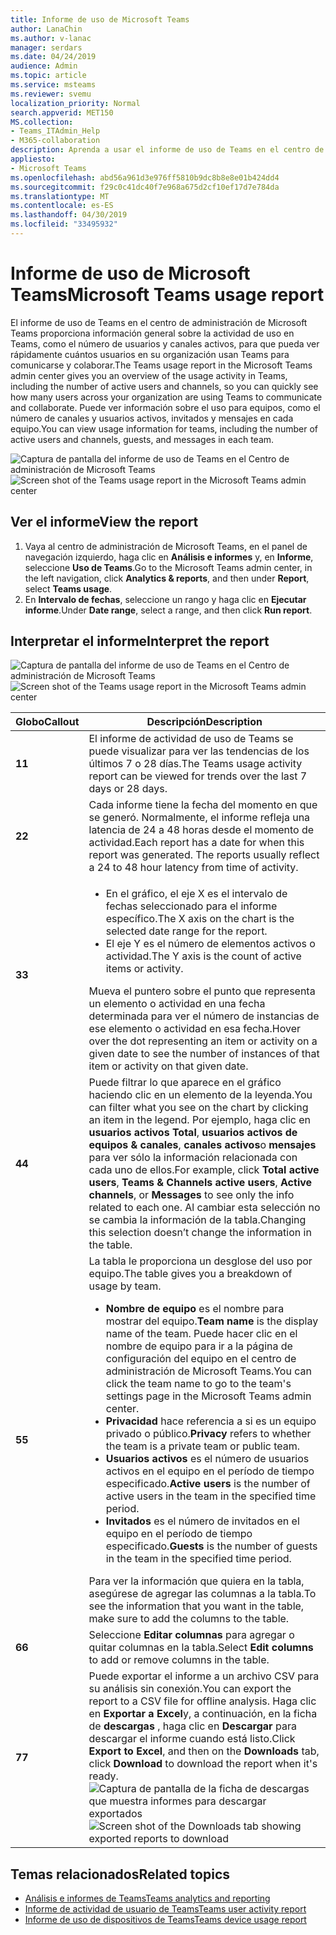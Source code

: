 ```yaml
---
title: Informe de uso de Microsoft Teams
author: LanaChin
ms.author: v-lanac
manager: serdars
ms.date: 04/24/2019
audience: Admin
ms.topic: article
ms.service: msteams
ms.reviewer: svemu
localization_priority: Normal
search.appverid: MET150
MS.collection:
- Teams_ITAdmin_Help
- M365-collaboration
description: Aprenda a usar el informe de uso de Teams en el centro de administración de Microsoft Teams para obtener información general sobre la actividad de Teams en su organización.
appliesto:
- Microsoft Teams
ms.openlocfilehash: abd56a961d3e976ff5810b9dc8b8e8e01b424dd4
ms.sourcegitcommit: f29c0c41dc40f7e968a675d2cf10ef17d7e784da
ms.translationtype: MT
ms.contentlocale: es-ES
ms.lasthandoff: 04/30/2019
ms.locfileid: "33495932"
---
```

# <a name="microsoft-teams-usage-report"></a><span data-ttu-id="919ba-103">Informe de uso de Microsoft Teams</span><span class="sxs-lookup"><span data-stu-id="919ba-103">Microsoft Teams usage report</span></span>

<span data-ttu-id="919ba-104">El informe de uso de Teams en el centro de administración de Microsoft Teams proporciona información general sobre la actividad de uso en Teams, como el número de usuarios y canales activos, para que pueda ver rápidamente cuántos usuarios en su organización usan Teams para comunicarse y colaborar.</span><span class="sxs-lookup"><span data-stu-id="919ba-104">The Teams usage report in the Microsoft Teams admin center gives you an overview of the usage activity in Teams, including the number of active users and channels, so you can quickly see how many users across your organization are using Teams to communicate and collaborate.</span></span> <span data-ttu-id="919ba-105">Puede ver información sobre el uso para equipos, como el número de canales y usuarios activos, invitados y mensajes en cada equipo.</span><span class="sxs-lookup"><span data-stu-id="919ba-105">You can view usage information for  teams, including the number of active users and channels, guests, and messages in each team.</span></span>

<span data-ttu-id="919ba-106">![Captura de pantalla del informe de uso de Teams en el Centro de administración de Microsoft Teams](../media/teams-reports-teams-usage.png "Captura de pantalla del informe de uso de Teams en el Centro de administración de Microsoft Teams")</span><span class="sxs-lookup"><span data-stu-id="919ba-106">![Screen shot of the Teams usage report in the Microsoft Teams admin center](../media/teams-reports-teams-usage.png "Screen shot of the Teams usage report in the Microsoft Teams admin center")</span></span>

## <a name="view-the-report"></a><span data-ttu-id="919ba-107">Ver el informe</span><span class="sxs-lookup"><span data-stu-id="919ba-107">View the report</span></span>

1. <span data-ttu-id="919ba-108">Vaya al centro de administración de Microsoft Teams, en el panel de navegación izquierdo, haga clic en **Análisis e informes** y, en **Informe**, seleccione **Uso de Teams**.</span><span class="sxs-lookup"><span data-stu-id="919ba-108">Go to the Microsoft Teams admin center, in the left navigation, click **Analytics & reports**, and then under **Report**, select **Teams usage**.</span></span> 
2. <span data-ttu-id="919ba-109">En **Intervalo de fechas**, seleccione un rango y haga clic en **Ejecutar informe**.</span><span class="sxs-lookup"><span data-stu-id="919ba-109">Under **Date range**, select a range, and then click **Run report**.</span></span>

## <a name="interpret-the-report"></a><span data-ttu-id="919ba-110">Interpretar el informe</span><span class="sxs-lookup"><span data-stu-id="919ba-110">Interpret the report</span></span>

<span data-ttu-id="919ba-111">![Captura de pantalla del informe de uso de Teams en el Centro de administración de Microsoft Teams](../media/teams-reports-teams-usage-with-callouts.png "Captura de pantalla del informe de uso de Teams en el Centro de administración de Microsoft Teams con secciones resaltadas numeradas")</span><span class="sxs-lookup"><span data-stu-id="919ba-111">![Screen shot of the Teams usage report in the Microsoft Teams admin center](../media/teams-reports-teams-usage-with-callouts.png "Screen shot of the Teams usage report in the Microsoft Teams admin center with numbered callouts")</span></span>

|<span data-ttu-id="919ba-112">Globo</span><span class="sxs-lookup"><span data-stu-id="919ba-112">Callout</span></span> |<span data-ttu-id="919ba-113">Descripción</span><span class="sxs-lookup"><span data-stu-id="919ba-113">Description</span></span>  |
|--------|-------------|
|<span data-ttu-id="919ba-114">**1**</span><span class="sxs-lookup"><span data-stu-id="919ba-114">**1**</span></span>   |<span data-ttu-id="919ba-115">El informe de actividad de uso de Teams se puede visualizar para ver las tendencias de los últimos 7 o 28 días.</span><span class="sxs-lookup"><span data-stu-id="919ba-115">The Teams usage activity report can be viewed for trends over the last 7 days or 28 days.</span></span> |
|<span data-ttu-id="919ba-116">**2**</span><span class="sxs-lookup"><span data-stu-id="919ba-116">**2**</span></span>   |<span data-ttu-id="919ba-p102">Cada informe tiene la fecha del momento en que se generó. Normalmente, el informe refleja una latencia de 24 a 48 horas desde el momento de actividad.</span><span class="sxs-lookup"><span data-stu-id="919ba-p102">Each report has a date for when this report was generated. The reports usually reflect a 24 to 48 hour latency from time of activity.</span></span> |
|<span data-ttu-id="919ba-119">**3**</span><span class="sxs-lookup"><span data-stu-id="919ba-119">**3**</span></span>   |<ul><li><span data-ttu-id="919ba-120">En el gráfico, el eje X es el intervalo de fechas seleccionado para el informe específico.</span><span class="sxs-lookup"><span data-stu-id="919ba-120">The X axis on the chart is the selected date range for the report.</span></span></li> <li> <span data-ttu-id="919ba-121">El eje Y es el número de elementos activos o actividad.</span><span class="sxs-lookup"><span data-stu-id="919ba-121">The Y axis is the count of active items or activity.</span></span></li> </ul><span data-ttu-id="919ba-122">Mueva el puntero sobre el punto que representa un elemento o actividad en una fecha determinada para ver el número de instancias de ese elemento o actividad en esa fecha.</span><span class="sxs-lookup"><span data-stu-id="919ba-122">Hover over the dot representing an item or activity on a given date to see the number of instances of that item or activity on that given date.</span></span>|
|<span data-ttu-id="919ba-123">**4**</span><span class="sxs-lookup"><span data-stu-id="919ba-123">**4**</span></span>   |<span data-ttu-id="919ba-124">Puede filtrar lo que aparece en el gráfico haciendo clic en un elemento de la leyenda.</span><span class="sxs-lookup"><span data-stu-id="919ba-124">You can filter what you see on the chart by clicking an item in the legend.</span></span> <span data-ttu-id="919ba-125">Por ejemplo, haga clic en **usuarios activos Total**, **usuarios activos de equipos & canales**, **canales activos**o **mensajes** para ver sólo la información relacionada con cada uno de ellos.</span><span class="sxs-lookup"><span data-stu-id="919ba-125">For example, click  **Total active users**, **Teams & Channels active users**,  **Active channels**, or **Messages** to see only the info related to each one.</span></span> <span data-ttu-id="919ba-126">Al cambiar esta selección no se cambia la información de la tabla.</span><span class="sxs-lookup"><span data-stu-id="919ba-126">Changing this selection doesn’t change the information in the table.</span></span> |
|<span data-ttu-id="919ba-127">**5**</span><span class="sxs-lookup"><span data-stu-id="919ba-127">**5**</span></span>   |<span data-ttu-id="919ba-128">La tabla le proporciona un desglose del uso por equipo.</span><span class="sxs-lookup"><span data-stu-id="919ba-128">The table gives you a breakdown of usage by team.</span></span> <ul><li><span data-ttu-id="919ba-129">**Nombre de equipo** es el nombre para mostrar del equipo.</span><span class="sxs-lookup"><span data-stu-id="919ba-129">**Team name** is the display name of the team.</span></span> <span data-ttu-id="919ba-130">Puede hacer clic en el nombre de equipo para ir a la página de configuración del equipo en el centro de administración de Microsoft Teams.</span><span class="sxs-lookup"><span data-stu-id="919ba-130">You can click the team name to go to the team's settings page in the Microsoft Teams admin center.</span></span> </li> <li><span data-ttu-id="919ba-131">**Privacidad** hace referencia a si es un equipo privado o público.</span><span class="sxs-lookup"><span data-stu-id="919ba-131">**Privacy** refers to whether the team is a private team or public team.</span></span></li> <li><span data-ttu-id="919ba-132">**Usuarios activos** es el número de usuarios activos en el equipo en el período de tiempo especificado.</span><span class="sxs-lookup"><span data-stu-id="919ba-132">**Active users** is the number of active users in the team in the specified time period.</span></span></li><li><span data-ttu-id="919ba-133">**Invitados** es el número de invitados en el equipo en el período de tiempo especificado.</span><span class="sxs-lookup"><span data-stu-id="919ba-133">**Guests** is the number of guests in the team in the specified time period.</span></span></li> </li> </ul><span data-ttu-id="919ba-134">Para ver la información que quiera en la tabla, asegúrese de agregar las columnas a la tabla.</span><span class="sxs-lookup"><span data-stu-id="919ba-134">To see the information that you want in the table, make sure to add the columns to the table.</span></span> |
|<span data-ttu-id="919ba-135">**6**</span><span class="sxs-lookup"><span data-stu-id="919ba-135">**6**</span></span>   |<span data-ttu-id="919ba-136">Seleccione **Editar columnas** para agregar o quitar columnas en la tabla.</span><span class="sxs-lookup"><span data-stu-id="919ba-136">Select **Edit columns** to add or remove columns in the table.</span></span>|
|<span data-ttu-id="919ba-137">**7**</span><span class="sxs-lookup"><span data-stu-id="919ba-137">**7**</span></span>   |<span data-ttu-id="919ba-138">Puede exportar el informe a un archivo CSV para su análisis sin conexión.</span><span class="sxs-lookup"><span data-stu-id="919ba-138">You can export the report to a CSV file for offline analysis.</span></span> <span data-ttu-id="919ba-139">Haga clic en **Exportar a Excel**y, a continuación, en la ficha de **descargas** , haga clic en **Descargar** para descargar el informe cuando está listo.</span><span class="sxs-lookup"><span data-stu-id="919ba-139">Click **Export to Excel**, and then on the **Downloads** tab, click **Download** to download the report when it's ready.</span></span><br><span data-ttu-id="919ba-140">![Captura de pantalla de la ficha de descargas que muestra informes para descargar exportados](../media/teams-reports-export-to-csv.png)</span><span class="sxs-lookup"><span data-stu-id="919ba-140">![Screen shot of the Downloads tab showing exported reports to download](../media/teams-reports-export-to-csv.png)</span></span>|

## <a name="related-topics"></a><span data-ttu-id="919ba-141">Temas relacionados</span><span class="sxs-lookup"><span data-stu-id="919ba-141">Related topics</span></span>
- [<span data-ttu-id="919ba-142">Análisis e informes de Teams</span><span class="sxs-lookup"><span data-stu-id="919ba-142">Teams analytics and reporting</span></span>](teams-reporting-reference.md)
- [<span data-ttu-id="919ba-143">Informe de actividad de usuario de Teams</span><span class="sxs-lookup"><span data-stu-id="919ba-143">Teams user activity report</span></span>](user-activity-report.md)
- [<span data-ttu-id="919ba-144">Informe de uso de dispositivos de Teams</span><span class="sxs-lookup"><span data-stu-id="919ba-144">Teams device usage report</span></span>](device-usage-report.md)

